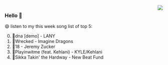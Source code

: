 <img align="right"  src="https://github-readme-stats.vercel.app/api/top-langs/?username=kvnZero" />

### Hello 👋

😄 listen to my this week song list of top 5:

0. 🌈dna [demo] - LANY
1. 🌈Wrecked - Imagine Dragons
2. 🌈18 - Jeremy Zucker
3. 🌈Playinwitme (feat. Kehlani) - KYLE/Kehlani
4. 🌈Sikka Takin' the Hardway - New Beat Fund

